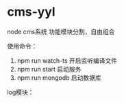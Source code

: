 # cms-yyl
node   cms系统  功能模块分割，自由组合

使用命令：
1.  npm run watch-ts  开启监听编译文件
2.  npm run start  启动服务
3.  npm run mongodb 启动数据库


log模块：



